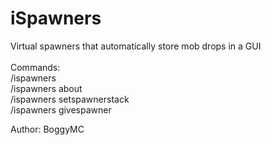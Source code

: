 # iSpawners

Virtual spawners that automatically store mob drops in a GUI<br>
<br>
Commands: <br>
/ispawners <br>
/ispawners about <br>
/ispawners setspawnerstack <amount> <br>
/ispawners givespawner <spawnertype>

Author: BoggyMC
